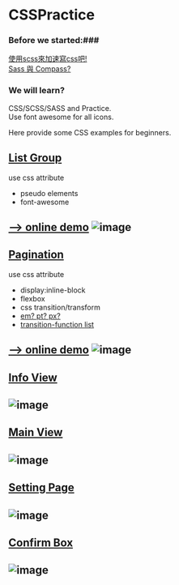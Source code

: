 # CSSPractice
### Before we started:###
[使用scss來加速寫css吧!](http://blog.visioncan.com/2011/sass-scss-your-css/)<BR>
[Sass 與 Compass?](http://ithelp.ithome.com.tw/question/10127659)<BR>

### We will learn? ###
CSS/SCSS/SASS and Practice.<BR>
Use font awesome for all icons.<BR>


Here provide some CSS examples for beginners.

## [List Group](https://github.com/justin3737/CSSPractice/tree/master/examples/01_list_group) ##
use css attribute 
* pseudo elements
* font-awesome

[--> online demo](http://htmlpreview.github.io/?https://github.com/justin3737/CSSPractice/blob/master/examples/01_list_group/ok/index.html)
![image](https://raw.githubusercontent.com/justin3737/CSSPractice/master/img/list_group.png)
---------------
## [Pagination](https://github.com/justin3737/CSSPractice/tree/master/examples/02_pagination) ##
use css attribute 
* display:inline-block
* flexbox
* css transition/transform
* [em? pt? px?](http://www.puritys.me/docs-blog/article-22-CSS-%E5%AD%97%E5%9E%8B%E5%A4%A7%E5%B0%8F-pt,-px-,-em-,-%E7%99%BE%E5%88%86%E6%AF%94-percent-%E4%B9%8B%E6%AF%94%E8%BC%83.html)
* [transition-function list](http://easings.net/zh-cn)

[--> online demo](http://htmlpreview.github.io/?https://github.com/justin3737/CSSPractice/blob/master/examples/02_pagination/ok/index.html)
![image](https://raw.githubusercontent.com/justin3737/CSSPractice/master/img/pagination.png)
---------------

## [Info View](https://github.com/justin3737/CSSPractice/tree/master/examples/03_info_view) ##

![image](https://raw.githubusercontent.com/justin3737/CSSPractice/master/img/info_view.jpg)
---------------

## [Main View](https://github.com/justin3737/CSSPractice/tree/master/examples/04_main_view) ##

![image](https://raw.githubusercontent.com/justin3737/CSSPractice/master/img/login_view.jpg)
---------------

## [Setting Page](https://github.com/justin3737/CSSPractice/tree/master/examples/05_setting_page) ##

![image](https://raw.githubusercontent.com/justin3737/CSSPractice/master/img/setting_page.png)
---------------

## [Confirm Box](https://github.com/justin3737/CSSPractice/tree/master/examples/06_confirm_box) ##

![image](https://raw.githubusercontent.com/justin3737/CSSPractice/master/img/confirm_box.png)
---------------

